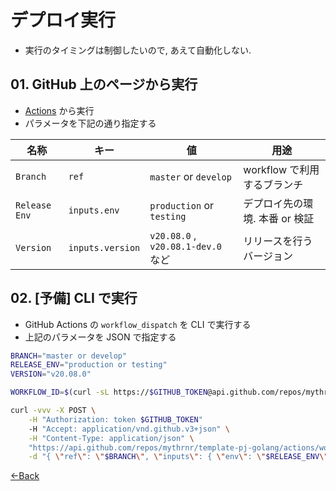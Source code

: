# デプロイ実行

- 実行のタイミングは制御したいので, あえて自動化しない.

## 01. GitHub 上のページから実行

- [Actions](https://github.com/mythrnr/template-pj-golang/actions) から実行
- パラメータを下記の通り指定する

| 名称 | キー |値 | 用途 |
| - | - | - | - |
| `Branch` | `ref` | `master` or `develop` | workflow で利用するブランチ |
| `Release Env` | `inputs.env` | `production` or `testing` | デプロイ先の環境. 本番 or 検証 |
| `Version` | `inputs.version` | `v20.08.0` , `v20.08.1-dev.0` など | リリースを行うバージョン |

## 02. [予備] CLI で実行

- GitHub Actions の `workflow_dispatch` を CLI で実行する
- 上記のパラメータを JSON で指定する

```bash
BRANCH="master or develop"
RELEASE_ENV="production or testing"
VERSION="v20.08.0"

WORKFLOW_ID=$(curl -sL https://$GITHUB_TOKEN@api.github.com/repos/mythrnr/template-pj-golang/actions/workflows | jq '.workflows[] | select(.path | contains("deploy")) | .id')

curl -vvv -X POST \
    -H "Authorization: token $GITHUB_TOKEN"
    -H "Accept: application/vnd.github.v3+json" \
    -H "Content-Type: application/json" \
    "https://api.github.com/repos/mythrnr/template-pj-golang/actions/workflows/$WORKFLOW_ID/dispatches" \
    -d "{ \"ref\": \"$BRANCH\", \"inputs\": { \"env\": \"$RELEASE_ENV\", \"version\": \"$VERSION\" } }"
```

[←Back](../README.md)
